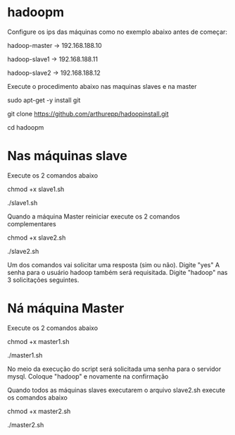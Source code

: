 # hadoopm
Configure os ips das máquinas como no exemplo abaixo antes de começar:

hadoop-master -> 192.168.188.10 

hadoop-slave1 -> 192.168.188.11 

hadoop-slave2 -> 192.168.188.12 

Execute o procedimento abaixo nas maquinas slaves e na master

sudo apt-get -y install git

git clone https://github.com/arthurepp/hadoopinstall.git

cd hadoopm

# Nas máquinas slave 

Execute os 2 comandos abaixo

chmod +x slave1.sh

./slave1.sh

Quando a máquina Master reiniciar execute os 2 comandos complementares

chmod +x slave2.sh

./slave2.sh

Um dos comandos vai solicitar uma resposta (sim ou não). Digite "yes"
A senha para o usuário hadoop também será requisitada. Digite "hadoop" nas 3 solicitações seguintes.

# Ná máquina Master

Execute os 2 comandos abaixo

chmod +x master1.sh

./master1.sh

No meio da execução do script será solicitada uma senha para o servidor mysql. Coloque "hadoop" e novamente na confirmação

Quando todos as máquinas slaves executarem o arquivo slave2.sh execute os comandos abaixo

chmod +x master2.sh

./master2.sh
